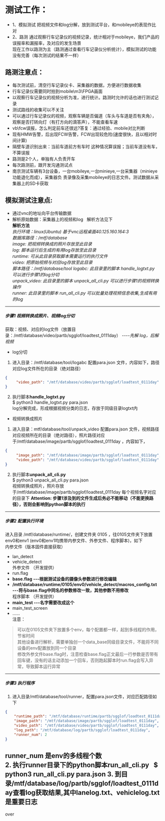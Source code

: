 # 测试工作：
- 1、模拟测试  把视频文件和log分解，放到测试平台，和mobileye的表现作比对  
- 2、路测 通过观察行车记录仪的视频记录，统计相对于mobileye，我们产品的误报率和漏报率，及对应的发生场景  
现在工作以路测为主（路测通过查看行车记录仪分析统计），模拟测试的功能没有完善（每次测试的结果不一样）

## 路测注意点：  
- 每次测试前，清空行车记录仪卡、采集器的数据，方便进行数据收集  
- 行车记录仪需要同时拍到mobile\m3\FPGA画面
- 以观察行车记录仪的视频分析为准，进行统计。路测时允许的话也进行测试记录  
- 测试路线的收集可以不关注  
- 可以通过行车记录仪的视频，观察车辆是否偏道（车头与车道是否有夹角），观察是否打转向灯（有打方向的滴答声），不能查看车速  
- vb\fcw误报，怎么判定前车还很远?答复：通过经验、mobile对比判断
- 现有HMW告警，后出现FCW告警，FCW出现较危险(速度很快，且以相对时间计算)
- 隔壁车道识别出来：当前车道前方有车时 这种情况算误报；当前车道没有车，不算误报  
- 路测是2个人，单独有人负责开车  
- 每次路测前，跟开发沟通测试点  
- 南京测试车辆有3台设备，一台mobileye,一台minieye,一台采集器（minieye功能退化而成），采集器负
责录像及采集mobileye的日志文件。测试数据从采集器上的SD卡获取


## 模拟测试注意点:  
- 通过vnc的地址向平台传输数据  
- 解析原始数据：采集器上的视频和log   解析方法见下  
**解析方法**  
*执行环境：linux(Ubuntu) 基于vnc远程桌面40.125.160.164:3   
数据库路径：/mtf/database  
image: 把视频转换成的照片存放至此目录  
log: 脚本运行后生成的有用log存放至此目录  
runtime: 可从此目录获取脚本需要运行的执行文件  
video: 把原始视频与对应log存放至此目录  
脚本路径：/mtf/database/tool 
logabc: 此目录里的脚本 handle_logtxt.py 可以进行步骤1的log分切  
unpack_video: 此目录里的脚本 unpack_all_cli.py 可以进行步骤1的视频转换操作  
runner: 此目录里的脚本 run_all_cli.py 可以批量处理视频信息收集,生成有用的log*   
---
##### 步骤1 视频转换成照片、视频log分切
获取：视频、对应的log文件（放置目录：/mtf/database/video/partb/sgglof/loadtest_0111day）  *----先解 log，后解视频*
- log分切  
1. 进入目录：/mtf/database/tool/logabc 配置para.json 文件，内容如下，路径对应log文件所在的目录（绝对路径）
```json
{  
     "video_path": "/mtf/database/video/partb/sgglof/loadtest_0111day"  
}
```
2. 执行脚本**handle_logtxt.py**  
$ python3 handle_logtxt.py para.json  
log分解完成，形成根据视频分类的日志，存放于同级目录logtxt内
- 视频转换成照片  
1. 进入目录：mtf/database/tool/unpack_video 配置para.json 文件，视频路径对应视频所在的目录（绝对路径），照片路径对应于/mtf/database/image/partb/sgglof/loadtest_0111day ，内容如下，
```json
{  
     "image_path": "/mtf/database/image/partb/sgglof/loadtest_0111day",
     "video_path": "/mtf/database/video/partb/sgglof/loadtest_0111day"  
}  
```
2. 执行脚本**unpack_all_cli.py**   
$ python3 unpack_all_cli.py para.json  
视频转换成照片，照片存放于/mtf/database/image/partb/sgglof/loadtest_0111day 每个视频名字对应的目录下 
**Attention: 步骤1涉及到的文件生成后务必不能移动（不能更换路径），否则会影响到python脚本的执行**
---
##### 步骤2 配置执行环境
进入目录 /mtf/database/runtime/，创建文件夹 0105 ，往0105文件夹下放置env0和env1 (env0和env1均携带内参文件、外参文件、程序脚本)，如下  
内参文件（版本固件直接获取）     
- lan_detect  
- vehicle_detect     
外参文件 （开发提供）  
- run.flag
- **base.flag  ---根据测试设备的摄像头参数进行修改编辑**  
- **/mtf/database/runtime/0105/env0/vehicle_detect/macros_config.txt  ---将与base.flag中同名的参数修改一致，其他参数不用修改**  
程序脚本 （开发提供）  
- **main_test  ---名字需要改成这个**
- main_test_screen  
- ......  
注意：  
> 可以在0105文件夹下放置多个env，每个配置都一样，起到多线程的作用，节省时间  
其他设备进行解析，需要单独创一个data_base同级目录文件，不能将不同设备的env配置放到同一个目录  
修改外参文件base.flag时，注意检查base.flag正文最后一行参数是否带有回车键，没有的话主动添加一个回车，否则跑起脚本时run.flag会写入异常，导致脚本运行异常

---
##### 步骤3 执行程序

1. 进入目录/mtf/database/tool/runner，配置para.json文件，对应匹配路径如下
```json 
{  
    "runtime_path": "/mtf/database/runtime/partb/sgglof/loadtest_0111day",  
    "image_path": "/mtf/database/image/partb/sgglof/loadtest_0111day",   
    "video_path": "/mtf/database/video/partb/sgglof/loadtest_0111day",  
    "log_path": "/mtf/database/log/partb/sgglof/loadtest_0111day",  
    "runner_num": 2  
}
```  
runner_num 是env的多线程个数  
2. 执行runner目录下的python脚本**run_all_cli.py**  
$ python3 run_all_cli.py para.json
3. 到目录/mtf/database/log/partb/sgglof/loadtest_0111day查看log获取结果,其中lanelog.txt、vehiclelog.txt是重要日志
---
over
